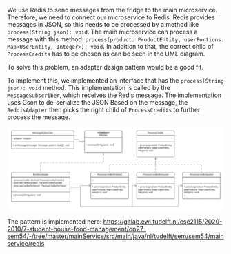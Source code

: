 We use Redis to send messages from the fridge to the main microservice. Therefore, we need to connect our microservice to Redis. Redis provides messages in JSON, so this needs to be processed by a method like `process(String json): void`. The main microservice can process a message with this method: `process(product: ProductEntity, userPortions: Map<UserEntity, Integer>): void`. In addition to that, the correct child of `ProcessCredits` has to be chosen as can be seen in the UML diagram.

To solve this problem, an adapter design pattern would be a good fit.

To implement this, we implemented an interface that has the `process(String json): void` method. This implementation is called by the `MessageSubscriber`, which receives the Redis message. The implementation uses Gson to de-serialize the JSON Based on the message, the `ReddisAdapter` then picks the right child of `ProcessCredits` to further process the message.

![If the image doesn't open, check out "docs/assignment_one/RedisAdapter.pdf"](docs/assignment_one/RedisAdapter.png)

The pattern is implemented here:
https://gitlab.ewi.tudelft.nl/cse2115/2020-2010/7-student-house-food-management/op27-sem54/-/tree/master/mainService/src/main/java/nl/tudelft/sem/sem54/mainservice/redis